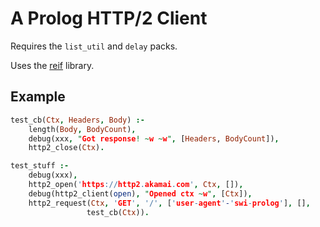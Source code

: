 # A Prolog HTTP/2 Client

Requires the `list_util` and `delay` packs.

Uses the [reif](http://www.complang.tuwien.ac.at/ulrich/Prolog-inedit/swi/reif.pl) library.


## Example

```prolog
test_cb(Ctx, Headers, Body) :-
    length(Body, BodyCount),
    debug(xxx, "Got response! ~w ~w", [Headers, BodyCount]),
    http2_close(Ctx).

test_stuff :-
    debug(xxx),
    http2_open('https://http2.akamai.com', Ctx, []),
    debug(http2_client(open), "Opened ctx ~w", [Ctx]),
    http2_request(Ctx, 'GET', '/', ['user-agent'-'swi-prolog'], [],
                 test_cb(Ctx)).
```
